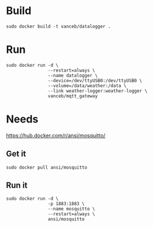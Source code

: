 Build
=====

    sudo docker build -t vanceb/datalogger .

Run
===

    sudo docker run -d \
                    --restart=always \
                    --name datalogger \
                    --device=/dev/ttyUSB0:/dev/ttyUSB0 \
                    --volume=/data/weather:/data \
                    --link weather-logger:weather-logger \
                    vanceb/mqtt_gateway

Needs
=====

https://hub.docker.com/r/ansi/mosquitto/

## Get it
    sudo docker pull ansi/mosquitto

## Run it
    sudo docker run -d \
                    -p 1883:1883 \
                    --name mosquitto \
                    --restart=always \
                    ansi/mosquitto
